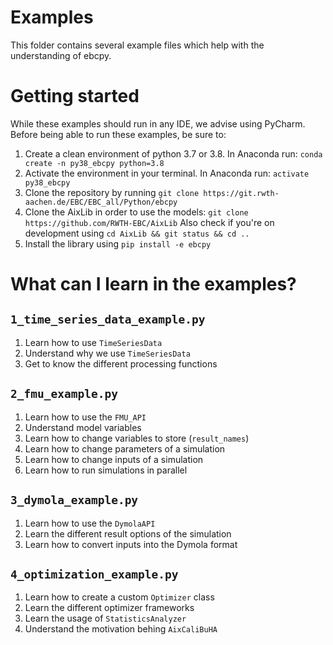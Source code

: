 # Examples

This folder contains several example files which help with the understanding of ebcpy.

# Getting started

While these examples should run in any IDE, we advise using PyCharm.
Before being able to run these examples, be sure to:

1. Create a clean environment of python 3.7 or 3.8. In Anaconda run: `conda create -n py38_ebcpy python=3.8`
2. Activate the environment in your terminal. In Anaconda run: `activate py38_ebcpy` 
3. Clone the repository by running `git clone https://git.rwth-aachen.de/EBC/EBC_all/Python/ebcpy`
4. Clone the AixLib in order to use the models: `git clone https://github.com/RWTH-EBC/AixLib`
   Also check if you're on development using `cd AixLib && git status && cd ..`
5. Install the library using `pip install -e ebcpy`

# What can I learn in the examples?

## `1_time_series_data_example.py`

1. Learn how to use `TimeSeriesData`
2. Understand why we use `TimeSeriesData`
3. Get to know the different processing functions

## `2_fmu_example.py`

1. Learn how to use the `FMU_API`
2. Understand model variables
3. Learn how to change variables to store (`result_names`)
4. Learn how to change parameters of a simulation
5. Learn how to change inputs of a simulation
6. Learn how to run simulations in parallel

## `3_dymola_example.py`

1. Learn how to use the `DymolaAPI`
2. Learn the different result options of the simulation
3. Learn how to convert inputs into the Dymola format

## `4_optimization_example.py`

1. Learn how to create a custom `Optimizer` class
2. Learn the different optimizer frameworks
3. Learn the usage of `StatisticsAnalyzer`
4. Understand the motivation behing `AixCaliBuHA`
